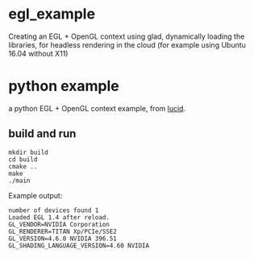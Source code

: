# egl_example
Creating an EGL + OpenGL context using glad, dynamically loading the libraries, for headless rendering in the cloud (for example using Ubuntu 16.04 without X11)

# python example
a python EGL + OpenGL context example, from [lucid](https://github.com/tensorflow/lucid). 

## build and run ##
```
mkdir build
cd build
cmake ..
make 
./main
```

Example output:
~~~~~~~~~~
number of devices found 1
Loaded EGL 1.4 after reload.
GL_VENDOR=NVIDIA Corporation
GL_RENDERER=TITAN Xp/PCIe/SSE2
GL_VERSION=4.6.0 NVIDIA 396.51
GL_SHADING_LANGUAGE_VERSION=4.60 NVIDIA
~~~~~~~~~~
